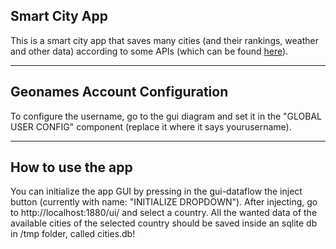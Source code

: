 ## Smart City App
This is a smart city app that saves many cities (and their rankings, weather and other data) according to some APIs (which can be found [here](https://docs.google.com/document/d/1qboEuLH-l-9isQfCn9RzCzkCyO4TYGtqEFc8UejJHHo/edit?usp=sharing)). 

---
## Geonames Account Configuration
To configure the username, go to the gui diagram and set it in the "GLOBAL USER CONFIG" component (replace it where it says yourusername).

---
## How to use the app
You can initialize the app GUI by pressing in the gui-dataflow the inject button (currently with name: "INITIALIZE DROPDOWN"). After injecting, go to http://localhost:1880/ui/ and select a country. All the wanted data of the available cities of the selected country should be saved inside an sqlite db in /tmp folder, called cities.db!
